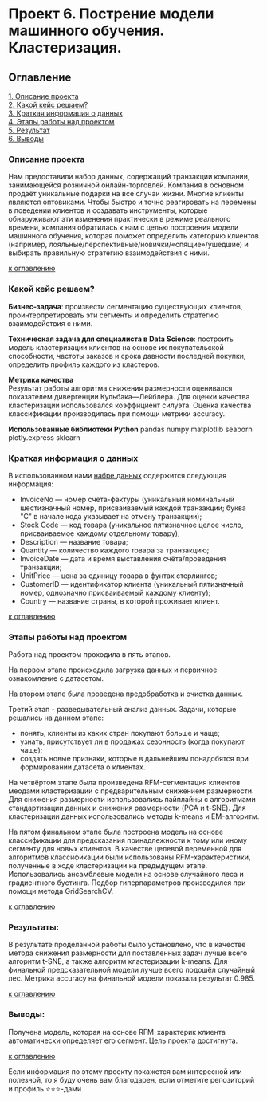 # Проект 6. Пострение модели машинного обучения. Кластеризация.

## Оглавление  
[1. Описание проекта](README.md#Описание-проекта)  
[2. Какой кейс решаем?](README.md#Какой-кейс-решаем)  
[3. Краткая информация о данных](README.md#Краткая-информация-о-данных)  
[4. Этапы работы над проектом](README.md#Этапы-работы-над-проектом)  
[5. Результат](README.md#Результат)    
[6. Выводы](README.md#Выводы) 

### Описание проекта    
Нам предоставили набор данных, содержащий транзакции компании, занимающейся розничной онлайн-торговлей. Компания в основном продаёт уникальные подарки на все случаи жизни. Многие клиенты являются оптовиками. Чтобы быстро и точно реагировать на перемены в поведении клиентов и создавать инструменты, которые обнаруживают эти изменения практически в режиме реального времени, компания обратилась к нам с целью построения модели машинного обучения, которая поможет определить категорию клиентов (например, лояльные/перспективные/новички/«спящие»/ушедшие) и выбирать правильную стратегию взаимодействия с ними.

[к оглавлению](README.md#Оглавление)

### Какой кейс решаем?    
**Бизнес-задача**: произвести сегментацию существующих клиентов, проинтерпретировать эти сегменты и определить стратегию взаимодействия с ними.

**Техническая задача для специалиста в Data Science**: построить модель кластеризации клиентов на основе их покупательской способности, частоты заказов и срока давности последней покупки, определить профиль каждого из кластеров.

**Метрика качества**     
Результат работы алгоритма снижения размерности оценивался показателем дивергенции Кульбака—Лейблера.
Для оценки качества кластеризации использовался коэффициент силуэта.
Оценка качества классификации производилась при помощи метрики accuracy.

**Использованные библиотеки Python**
pandas
numpy
matplotlib
seaborn
plotly.express
sklearn

### Краткая информация о данных
В использованном нами [набре данных](https://drive.google.com/file/d/1Axlknf1Rd6T6UFRzWWZA_gBbfN2g9r3v/view) содержится следующая информация:
* InvoiceNo — номер счёта-фактуры (уникальный номинальный шестизначный номер, присваиваемый каждой транзакции; буква "C" в начале кода указывает на отмену транзакции);
* Stock Code — код товара (уникальное пятизначное целое число, присваиваемое каждому отдельному товару);
* Description — название товара;
* Quantity — количество каждого товара за транзакцию;
* InvoiceDate — дата и время выставления счёта/проведения транзакции;
* UnitPrice — цена за единицу товара в фунтах стерлингов;
* CustomerID — идентификатор клиента (уникальный пятизначный номер, однозначно присваиваемый каждому клиенту);
* Country — название страны, в которой проживает клиент.

[к оглавлению](README.md#Оглавление)

### Этапы работы над проектом  
Работа над проектом проходила в пять этапов.

На первом этапе происходила загрузка данных и первичное ознакомление с датасетом.

На втором этапе была проведена предобработка и очистка данных.

Третий этап - разведывательный анализ данных. Задачи, которые решались на данном этапе:
* понять, клиенты из каких стран покупают больше и чаще;
* узнать, присутствует ли в продажах сезонность (когда покупают чаще);
* создать новые признаки, которые в дальнейшем понадобятся при формировании датасета о клиентах.

На четвёртом этапе была произведена RFM-сегментация клиентов меодами кластеризации с предварительным снижением размерности. Для снижения размерности использовались пайплайны с алгоритмами стандартизации данных и снижения размерности (PCA и t-SNE). Для кластеризации данных использовались методы k-means и EM-алгоритм.

На пятом финальном этапе была построена модель на основе классификации для предсказания принадлежности к тому или иному сегменту для новых клиентов. В качестве целевой переменной для алгоритмов классификации были использованы RFM-характеристики, полученные в ходе кластеризации на предыдущем этапе. Использовались ансамблевые модели на основе случайного леса и градиентного бустинга. Подбор гиперпараметров производился при помощи метода GridSearchCV.

[к оглавлению](README.md#Оглавление)

### Результаты:  
В результате проделанной работы было установлено, что в качестве метода снижения размерности для поставленных задач лучше всего алгоритм t-SNE, а также алгоритм кластеризации k-means. Для финальной предсказательной модели лучше всего подошёл случайный лес. Метрика accuracy на финальной модели показала результат 0.985.

[к оглавлению](README.md#Оглавление)

### Выводы:  
Получена модель, которая на основе RFM-характерик клиента автоматически определяет его сегмент. Цель проекта достигнута.

[к оглавлению](README.md#Оглавление)


Если информация по этому проекту покажется вам интересной или полезной, то я буду очень вам благодарен, если отметите репозиторий и профиль ⭐️⭐️⭐️-дами
